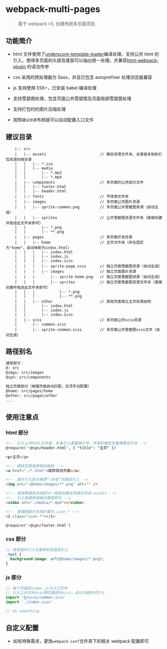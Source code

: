 # webpack-multi-pages

> 基于 webpack v5, 创建传统多页面项目

## 功能简介

- html 文件使用了[underscore-template-loader](https://github.com/emaphp/underscore-template-loader)编译处理，支持公共 html 的引入，使得多页面的头部及尾部可以抽出统一处理，并兼容[html-webpack-plugin](https://github.com/jantimon/html-webpack-plugin) 的语法传参

- css 采用的预处理器为 Sass，并且已包含 autoprefixer 处理浏览器兼容

- js 支持使用 ES6+，已安装 babel 编译处理

- 支持雪碧图处理，包含页面公共雪碧图及页面局部雪碧图处理

- 支持打包时的图片压缩处理

- 按照`建议目录`布局就可以自动配置入口文件

## 建议目录

```
    |-- src
    |   |-- assets                        // 静态资源文件夹，会直接复制到打包资源的根目录
    |   |   |-- *.ico
    |   |   |-- media
    |   |       |-- *.mp3
    |   |       |-- *.mp4
    |   |-- components                    // 多页面的公共部分文件
    |   |   |-- footer.html
    |   |   |-- header.html
    |   |-- fonts                         // 字体类文件夹
    |   |-- images                        // 多页面公共图片资源
    |   |   |-- sprite-common.png         // 多页面公共雪碧图资源（自动生成）
    |   |   |-- sprites                   // 公共雪碧图资源文件夹（直接创建并拖进此文件夹即可）
    |   |       |-- *.png
    |   |       |-- **.png
    |   |-- pages                         // 多页面开发目录
    |   |   |-- home                      // 主页文件夹（命名固定为"home"，自动映射为index.html）
    |   |   |   |-- index.html
    |   |   |   |-- index.js
    |   |   |   |-- index.scss
    |   |   |   |-- sprite-page.scss      // 独立页面雪碧图资源（自动生成）
    |   |   |   |-- images                // 独立页面图片资源
    |   |   |       |-- sprite-home.png   // 独立页面雪碧图资源（自动生成）
    |   |   |       |-- sprites           // 独立页面雪碧图资源文件夹（直接创建并拖进此文件夹即可）
    |   |   |           |-- *.png
    |   |   |           |-- **.png
    |   |   |-- other                     // 其他页面类比主页目录结构
    |   |       |-- index.html
    |   |       |-- index.js
    |   |       |-- index.scss
    |   |-- scss                          // 多页面公共scss资源
    |       |-- common.scss
    |       |-- sprite-common.scss        // 多页面公共雪碧图scss文件（自动生成）

```

## 路径别名

```txt
通用部分：
@: src
@imgs: src/images
@cpn: src/components

独立页面部分（根据页面自动匹配，无须手动配置）
@home: src/pages/home
@other: src/pages/other
...

```

## 使用注意点

### html 部分

```html
<!-- 引入公共html文件是，前者引入需要单引号，传递的属性变量需要双引号 -->
@require('~@cpn/header.html', { "title": "主页" })

<p>主页</p>

<!-- 跳转页面使用相对路径 -->
<a href="./*.html">跳转其他页面</a>

<!-- 图片引入部分推荐“~别名”的路径引入 -->
<img src="~@home/images/**.png" alt="" />

<!-- 视频等媒体资源部分一般放在静态资源文件夹-assets -->
<!-- 引入直接使用相对路径即可 -->
<video src="./media/*.mp4"></video>

<!-- 雪碧图部分生成的类为.icon-* -->
<i class="icon-*"></i>

@require('~@cpn/footer.html')
```

### css 部分

```scss
// 背景图片引入也推荐别名路径引入
.test {
  background-image: url(@home/images/*.png);
}
```

### js 部分

```js
// 每个页面的index.js为入口文件
// 引入公共文件scss跟页面部分scss，会以外链形式引入
import '@/scss/common.scss'
import './index.scss'

// do something
```

## 自定义配置

- 如有特殊需求，更改`webpack-conf`文件夹下的相关 webpack 配置即可
